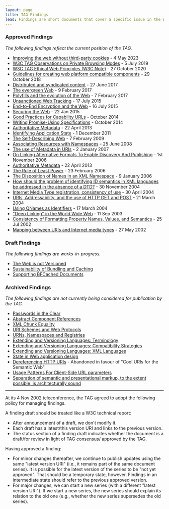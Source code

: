 ```yaml
---
layout: page
title: TAG Findings
lead: Findings are short documents that cover a specific issue in the Web architecture.
---
```



### Approved Findings

_The following findings reflect the current position of the TAG._

* [Improving the web without third-party cookies](https://www.w3.org/2001/tag/doc/web-without-3p-cookies/) - 4 May 2023
* [W3C TAG Observations on Private Browsing Modes](https://www.w3.org/2001/tag/doc/private-browsing-modes/) - 5 July 2019
* [W3C TAG Ethical Web Principles (W3C Note)](https://www.w3.org/TR/ethical-web-principles/) - 27 October 2020
* [Guidelines for creating web platform compatible components](https://www.w3.org/2001/tag/doc/webcomponents-design-guidelines/) - 29 October 2018
* [Distributed and syndicated content](https://www.w3.org/2001/tag/doc/distributed-content/) - 27 June 2017
* [The evergreen Web](https://www.w3.org/2001/tag/doc/evergreen-web/) - 9 February 2017
* [Polyfills and the evolution of the Web](https://www.w3.org/2001/tag/doc/polyfills/) - 7 February 2017
* [Unsanctioned Web Tracking](https://www.w3.org/2001/tag/doc/unsanctioned-tracking/) - 17 July 2015
* [End-to-End Encryption and the Web](https://www.w3.org/2001/tag/doc/encryption-finding/) - 16 July 2015
* [Securing the Web](https://www.w3.org/2001/tag/doc/web-https) - 22 Jan 2015
* [Good Practices for Capability URLs](https://www.w3.org/2001/tag/doc/capability-urls/) - October 2014
* [Writing Promise-Using Specifications](https://www.w3.org/2001/tag/doc/promises-guide) - October 2014
* [Authoritative Metadata](https://www.w3.org/2001/tag/doc/mime-respect-20130422) - 22 April 2013
* [Identifying Application State](https://www.w3.org/2001/tag/doc/IdentifyingApplicationState) - 1 December 2011
* [The Self-Describing Web](https://www.w3.org/2001/tag/doc/selfDescribingDocuments.html) - 7 February 2009
* [Associating Resources with Namespaces](https://www.w3.org/2001/tag/doc/nsDocuments/) - 25 June 2008
* [The use of Metadata in URIs](https://www.w3.org/2001/tag/doc/metaDataInURI-31.html) - 2 January 2007
* [On Linking Alternative Formats To Enable Discovery And Publishing](https://www.w3.org/2001/tag/doc/alternatives-discovery.html) - 1st November 2006
* [Authoritative Metadata](https://www.w3.org/2001/tag/doc/mime-respect-20130422) - 22 April 2013
* [The Rule of Least Power](https://www.w3.org/2001/tag/doc/leastPower.html) - 23 February 2006
* [The Disposition of Names in an XML Namespace](https://www.w3.org/2001/tag/doc/namespaceState.html) - 9 January 2006
* [How should the problem of identifying ID semantics in XML languages be addressed in the absence of a DTD?](https://www.w3.org/2001/tag/doc/xmlIDSemantics-32.html) - 30 November 2004
* [Internet Media Type registration, consistency of use](https://www.w3.org/2001/tag/2004/0430-mime) - 30 April 2004
* [URIs, Addressability, and the use of HTTP GET and POST](https://www.w3.org/2001/tag/doc/whenToUseGet.html) - 21 March 2004
* [Using QNames as Identifiers](https://www.w3.org/2001/tag/doc/qnameids.html) - 17 March 2004
* ["Deep Linking" in the World Wide Web](https://www.w3.org/2001/tag/doc/deeplinking-20030911) - 11 Sep 2003
* [Consistency of Formatting Property Names, Values, and Semantics](https://www.w3.org/2001/tag/doc/formatting-properties.html) - 25 Jul 2002
* [Mapping between URIs and Internet media types](https://www.w3.org/2001/tag/2002/01-uriMediaType-9) - 27 May 2002

### Draft Findings

_The following findings are works-in-progress._

* [The Web is not Versioned](https://github.com/w3ctag/the-web-is-not-versioned/)
* [Sustainability of Bundling and Caching](https://w3ctag.github.io/caching-bundling-sustainability/)
* [Supporting BFCached Documents](https://w3ctag.github.io/bfcache-guide/)

### Archived Findings

_The following findings are not currently being considered for publication by the TAG._

* [Passwords in the Clear](https://www.w3.org/2001/tag/doc/passwordsInTheClear-52)
* [Abstract Component References](https://www.w3.org/2001/tag/doc/abstractComponentRefs.html)
* [XML Chunk Equality](https://www.w3.org/2001/tag/doc/xmlChunkEquality.html)
* [URI Schemes and Web Protocols](https://www.w3.org/2001/tag/doc/SchemeProtocols.html)
* [URNs, Namespaces and Registries](https://www.w3.org/2001/tag/doc/URNsAndRegistries-50.html)
* [Extending and Versioning Languages: Terminology](https://www.w3.org/2001/tag/doc/versioning)
* [Extending and Versioning Languages: Compatibility Strategies](https://www.w3.org/2001/tag/doc/versioning-compatibility-strategies)
* [Extending and Versioning Languages: XML Languages](https://www.w3.org/2001/tag/doc/versioning-xml)
* [State in Web application design](https://www.w3.org/2001/tag/doc/state.html)
* [Dereferencing HTTP URIs](https://www.w3.org/2001/tag/doc/httpRange-14/2007-08-31/HttpRange-14) - Abandoned in favour of "Cool URIs for the Semantic Web"
* [Usage Patterns For Client-Side URL parameters](https://www.w3.org/TR/hash-in-uri/)
* [Separation of semantic and presentational markup, to the extent possible, is architecturally sound](https://www.w3.org/2001/tag/doc/contentPresentation-26.html)


---

At its 4 Nov 2002 teleconference, the TAG agreed to adopt the following policy for managing findings.

A finding draft should be treated like a W3C technical report:

* After announcement of a draft, we don't modify it.
* Each draft has a latest/this version URI and links to the previous version.
* The status section of a finding draft indicates whether the document is a draft/for review in light of TAG consensus/ approved by the TAG.

Having approved a finding:

* For minor changes thereafter, we continue to publish updates using the same "latest version URI" (i.e., it remains part of the same document series). It is possible for the latest version of the series to be "not yet approved". That should be a temporary state, however. Findings in an intermediate state should refer to the previous approved version.
* For major changes, we can start a new series (with a different "latest version URI"). If we start a new series, the new series should explain its relation to the old one (e.g., whether the new series supersedes the old series).

